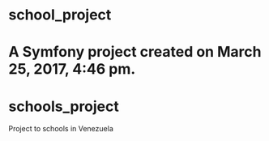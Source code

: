school_project
==============

A Symfony project created on March 25, 2017, 4:46 pm.
=======
# schools_project
Project to schools in Venezuela
